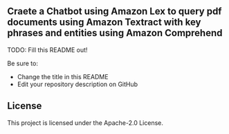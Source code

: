 ## Craete a Chatbot using Amazon Lex to query pdf documents using Amazon Textract with key phrases and entities using Amazon Comprehend

TODO: Fill this README out!

Be sure to:

* Change the title in this README
* Edit your repository description on GitHub

## License

This project is licensed under the Apache-2.0 License.

